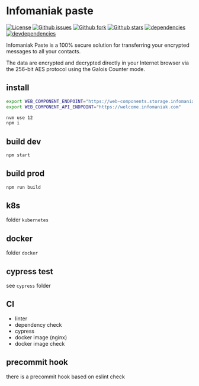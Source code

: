 # Infomaniak paste

[![License][license]](https://github.com/Infomaniak/kpaste/blob/master/LICENSE)
[![Github issues][github-issues]](https://github.com/Infomaniak/kpaste/issues)
[![Github fork][github-fork]](https://github.com/Infomaniak/kpaste)
[![Github stars][github-stars]](https://github.com/Infomaniak/kpaste)
[![dependencies][dependencies-image] ][dependencies-url]
[![devdependencies][devdependencies-image] ][devdependencies-url]

[license]: https://img.shields.io/github/license/infomaniak/kpaste
[github-issues]: https://img.shields.io/github/issues/Infomaniak/kpaste
[github-fork]: https://img.shields.io/github/forks/Infomaniak/kpaste
[github-stars]: https://img.shields.io/github/stars/Infomaniak/kpaste
[dependencies-image]: https://david-dm.org/infomaniak/kpaste.svg
[dependencies-url]: https://david-dm.org/infomaniak/kpaste
[devdependencies-image]: https://david-dm.org/infomaniak/kpaste/dev-status.svg
[devdependencies-url]: https://david-dm.org/infomaniak/kpaste#info=devDependencies

Infomaniak Paste is a 100% secure solution for transferring your encrypted messages to all your contacts.

The data are encrypted and decrypted directly in your Internet browser via the 256-bit AES protocol using the Galois Counter mode.

## install

```bash
export WEB_COMPONENT_ENDPOINT="https://web-components.storage.infomaniak.com/next/init.js"
export WEB_COMPONENT_API_ENDPOINT="https://welcome.infomaniak.com"
```

```bash
nvm use 12
npm i
```

## build dev

```bash
npm start
```

## build prod

```bash
npm run build
```

## k8s

folder `kubernetes`

## docker

folder `docker`

## cypress test

see `cypress` folder

## CI

- linter
- dependency check
- cypress
- docker image (nginx)
- docker image check

## precommit hook

there is a precommit hook based on eslint check
